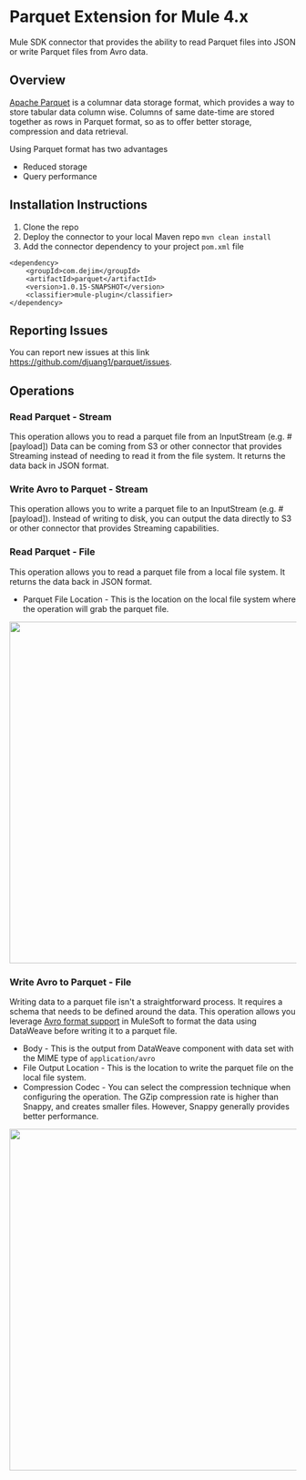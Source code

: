 # Parquet Extension for Mule 4.x
Mule SDK connector that provides the ability to read Parquet files into JSON or write Parquet files from Avro data.


## Overview
[Apache Parquet](https://parquet.apache.org/) is a columnar data storage format, which provides a way to store tabular data column wise. Columns of same date-time are stored together as rows in Parquet format, so as to offer better storage, compression and data retrieval.

Using Parquet format has two advantages

* Reduced storage
* Query performance

## Installation Instructions

1.  Clone the repo
2.  Deploy the connector to your local Maven repo  `mvn clean install`
3.  Add the connector dependency to your project `pom.xml` file

```
<dependency>
    <groupId>com.dejim</groupId>
    <artifactId>parquet</artifactId>
    <version>1.0.15-SNAPSHOT</version>
    <classifier>mule-plugin</classifier>
</dependency>
```

## Reporting Issues

You can report new issues at this link https://github.com/djuang1/parquet/issues.

## Operations

### Read Parquet - Stream

This operation allows you to read a parquet file from an InputStream (e.g. #[payload]) Data can be coming from S3 or other connector that provides Streaming instead of needing to read it from the file system. It returns the data back in JSON format.

### Write Avro to Parquet - Stream

This operation allows you to write a parquet file to an InputStream (e.g. #[payload]). Instead of writing to disk, you can output the data directly to S3 or other connector that provides Streaming capabilities.

### Read Parquet - File

This operation allows you to read a parquet file from a local file system. It returns the data back in JSON format.

* Parquet File Location - This is the location on the local file system where the operation will grab the parquet file.

<img src="https://raw.githubusercontent.com/djuang1/parquet/main/doc/img/read_parquet.png" width="600px">

### Write Avro to Parquet - File

Writing data to a parquet file isn't a straightforward process. It requires a schema that needs to be defined around the data. This operation allows you leverage [Avro format support](https://docs.mulesoft.com/mule-runtime/4.3/dataweave-formats-avro) in MuleSoft to format the data using DataWeave before writing it to a parquet file.

* Body - This is the output from DataWeave component with data set with the MIME type of `application/avro`
* File Output Location - This is the location to write the parquet file on the local file system.
* Compression Codec - You can select the compression technique when configuring the operation. The GZip compression rate is higher than Snappy, and creates smaller files. However, Snappy generally provides better performance.

<img src="https://raw.githubusercontent.com/djuang1/parquet/main/doc/img/write_avro_to_parquet.png" width="600px">
